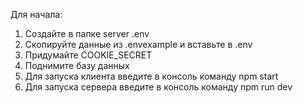 Для начала:
1. Создайте в папке server .env
2. Скопируйте данные из .envexample и вставьте в .env
3. Придумайте COOKIE_SECRET
4. Поднимите базу данных
5. Для запуска клиента введите в консоль команду npm start
6. Для запуска сервера введите в консоль команду npm run dev
